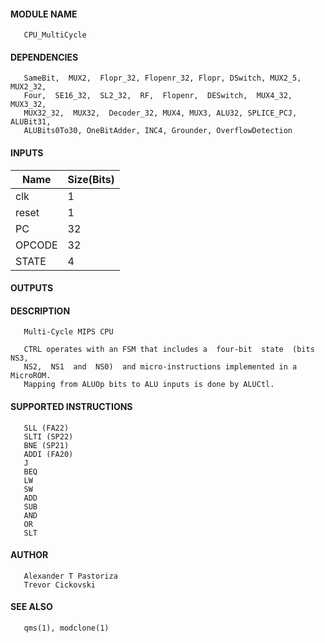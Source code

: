 #### MODULE NAME
       CPU_MultiCycle

#### DEPENDENCIES
       SameBit,  MUX2,  Flopr_32, Flopenr_32, Flopr, DSwitch, MUX2_5, MUX2_32,
       Four,  SE16_32,  SL2_32,  RF,  Flopenr,  DESwitch,  MUX4_32,   MUX3_32,
       MUX32_32,  MUX32,  Decoder_32, MUX4, MUX3, ALU32, SPLICE_PCJ, ALUBit31,
       ALUBits0To30, OneBitAdder, INC4, Grounder, OverflowDetection

#### INPUTS
Name  | Size(Bits)
-------|------------
clk  |     1      
reset |     1
PC	|	32
OPCODE	|	32
STATE	|	4

#### OUTPUTS

#### DESCRIPTION
       Multi-Cycle MIPS CPU

       CTRL operates with an FSM that includes a  four-bit  state  (bits  NS3,
       NS2,  NS1  and  NS0)  and micro-instructions implemented in a MicroROM.
       Mapping from ALUOp bits to ALU inputs is done by ALUCtl.

#### SUPPORTED INSTRUCTIONS
       SLL (FA22)
       SLTI (SP22)
       BNE (SP21)
       ADDI (FA20)
       J
       BEQ
       LW
       SW
       ADD
       SUB
       AND
       OR
       SLT


#### AUTHOR
       Alexander T Pastoriza
       Trevor Cickovski

#### SEE ALSO
       qms(1), modclone(1)

